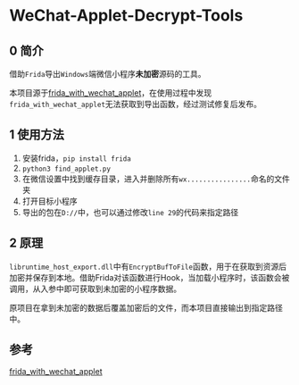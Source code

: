 # WeChat-Applet-Decrypt-Tools

## 0 简介

借助`Frida`导出`Windows`端微信小程序**未加密**源码的工具。

本项目源于[frida_with_wechat_applet](https://github.com/superdashu/frida_with_wechat_applet)，在使用过程中发现`frida_with_wechat_applet`无法获取到导出函数，经过测试修复后发布。

## 1 使用方法

1. 安装frida，`pip install frida`
2. `python3 find_applet.py`
3. 在微信设置中找到缓存目录，进入并删除所有`wx................`命名的文件夹
4. 打开目标小程序
5. 导出的包在`D://`中，也可以通过修改`line 29`的代码来指定路径

## 2 原理

`libruntime_host_export.dll`中有`EncryptBufToFile`函数，用于在获取到资源后加密并保存到本地。借助Frida对该函数进行Hook，当加载小程序时，该函数会被调用，从入参中即可获取到未加密的小程序数据。

原项目在拿到未加密的数据后覆盖加密后的文件，而本项目直接输出到指定路径中。



## 参考

[frida_with_wechat_applet](https://github.com/superdashu/frida_with_wechat_applet)
